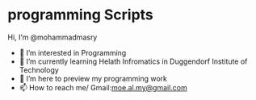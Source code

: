 # programming Scripts
Hi, I’m @mohammadmasry
- 👀 I’m interested in Programming
- 🌱 I’m currently learning Helath Infromatics in Duggendorf Institute of Technology
- 💞️ I’m here to preview my programming work
- 📫 How to reach me/ Gmail:moe.al.my@gmail.com